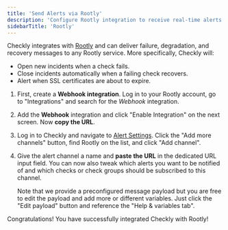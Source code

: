 ```yaml
---
title: 'Send Alerts via Rootly'
description: 'Configure Rootly integration to receive real-time alerts from Checkly monitors'
sidebarTitle: 'Rootly'
---
```


Checkly integrates with [Rootly](https://rootly.com/) and can deliver failure, degradation, and recovery messages to any Rootly service. More specifically, Checkly will:

- Open new incidents when a check fails.
- Close incidents automatically when a failing check recovers.
- Alert when SSL certificates are about to expire.

1. First, create a **Webhook integration**. Log in to your Rootly account, go to "Integrations" and search for the *Webhook* integration.

2. Add the **Webhook** integration and click "Enable Integration" on the next screen. Now **copy the URL**.

3. Log in to Checkly and navigate to [Alert Settings](https://app.checklyhq.com/alert-settings/).
   Click the "Add more channels" button, find Rootly on the list, and click "Add channel".

4. Give the alert channel a name and **paste the URL** in the dedicated URL input field. You can now also tweak
   which alerts you want to be notified of and which checks or check groups should be subscribed to this channel.

   <Callout type="note">
   Note that we provide a preconfigured message payload but you are free to edit the payload and add more or different
   variables. Just click the "Edit payload" button and reference the "Help & variables tab".
   </Callout>

Congratulations! You have successfully integrated Checkly with Rootly!

